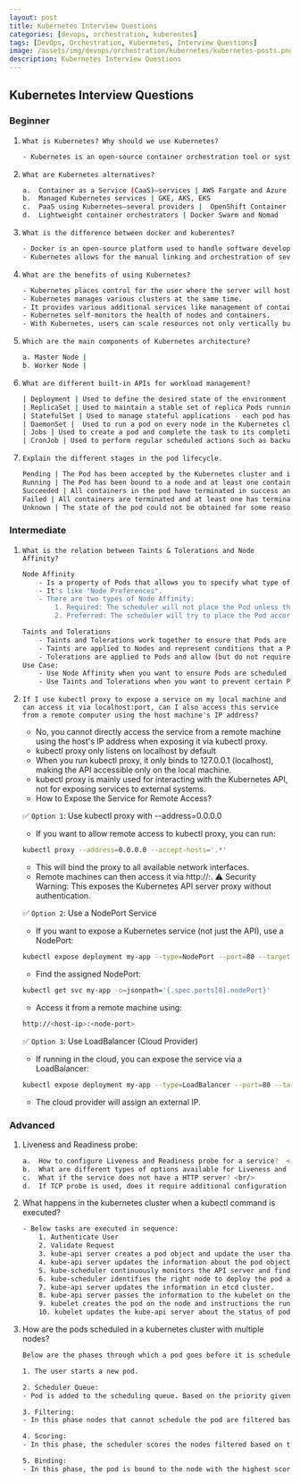 ```yaml
---
layout: post
title: Kubernetes Interview Questions
categories: [devops, orchestration, kuberentes]
tags: [DevOps, Orchestration, Kubernetes, Interview Questions]
image: /assets/img/devops/orchestration/kubernetes/kubernetes-posts.png
description: Kubernetes Interview Questions
---
```


## Kubernetes Interview Questions

### Beginner

1. `What is Kubernetes? Why should we use Kubernetes?`

    ```sh
    - Kubernetes is an open-source container orchestration tool or system that is used to automate tasks such as the management, monitoring, scaling, and deployment of containerized applications. 
    ```

2. `What are Kubernetes alternatives?`

    ```sh
    a.  Container as a Service (CaaS)—services | AWS Fargate and Azure Container Instances
    b.  Managed Kubernetes services | GKE, AKS, EKS
    c.  PaaS using Kubernetes—several providers |  OpenShift Container Platform and Rancher
    d.  Lightweight container orchestrators | Docker Swarm and Nomad
    ```

3. `What is the difference between docker and kuberentes?`

    ```sh
    - Docker is an open-source platform used to handle software development. Its main benefit is that it packages the settings and dependencies that the software/application needs to run into a container, which allows for portability and several other advantages. 
    - Kubernetes allows for the manual linking and orchestration of several containers, running on multiple hosts that have been created using Docker. 
    ```

4. `What are the benefits of using Kubernetes?`

    ```sh
    - Kubernetes places control for the user where the server will host the container. It will control how to launch. So, Kubernetes automates various manual processes. 
    - Kubernetes manages various clusters at the same time. 
    - It provides various additional services like management of containers, security, networking, and storage. 
    - Kubernetes self-monitors the health of nodes and containers. 
    - With Kubernetes, users can scale resources not only vertically but also horizontally that too easily and quickly.
    ```

5. `Which are the main components of Kubernetes architecture?`

    ```sh
    a. Master Node | 
    b. Worker Node | 
    ```

6. `What are different built-in APIs for workload management?`

    ```sh
    | Deployment | Used to define the desired state of the environment |
    | ReplicaSet | Used to maintain a stable set of replica Pods running at any given time |
    | StatefulSet | Used to manage stateful applications - each pod has a unique identity and not interchangable |
    | DaemonSet |  Used to run a pod on every node in the Kubernetes cluster | 
    | Jobs | Used to create a pod and complete the task to its completion | 
    | CronJob | Used to perform regular scheduled actions such as backup, reporting, etcc. | 
    ```

7. `Explain the different stages in the pod lifecycle.`

    ```sh
    Pending | The Pod has been accepted by the Kubernetes cluster and is in process of downloading images and running containers | 
    Running | The Pod has been bound to a node and at least one container | 
    Succeeded | All containers in the pod have terminated in success and will not be restarted | 
    Failed | All containers are terminated and at least one has terminated in error | 
    Unknown | The state of the pod could not be obtained for some reason | 
    ```

### Intermediate

1. `What is the relation between Taints & Tolerations and Node Affinity?`

    ```sh
    Node Affinity 
        - Is a property of Pods that allows you to specify what type of Nodes they can be scheduled on based on labels on the Nodes. 
        - It's like "Node Preferences". 
        - There are two types of Node Affinity:
            1. Required: The scheduler will not place the Pod unless the condition is met.
            2. Preferred: The scheduler will try to place the Pod according to the condition, but it's not guaranteed.
    
    Taints and Tolerations 
        - Taints and Tolerations work together to ensure that Pods are not scheduled onto inappropriate Nodes.
        - Taints are applied to Nodes and represent conditions that a Pod should avoid.
        - Tolerations are applied to Pods and allow (but do not require) the Pods to schedule onto Nodes with matching Taints.
    Use Case:
        - Use Node Affinity when you want to ensure Pods are scheduled on specific types of Nodes.
        - Use Taints and Tolerations when you want to prevent certain Pods from being scheduled on specific Nodes.
    ```

2. `If I use kubectl proxy to expose a service on my local machine and can access it via localhost:port, can I also access this service from a remote computer using the host machine's IP address?`

    - No, you cannot directly access the service from a remote machine using the host's IP address when exposing it via kubectl proxy.
    - kubectl proxy only listens on localhost by default
    - When you run kubectl proxy, it only binds to 127.0.0.1 (localhost), making the API accessible only on the local machine.
    - kubectl proxy is mainly used for interacting with the Kubernetes API, not for exposing services to external systems.
    - How to Expose the Service for Remote Access?

    ✅ `Option 1`: Use kubectl proxy with --address=0.0.0.0
    - If you want to allow remote access to kubectl proxy, you can run:

    ```sh
    kubectl proxy --address=0.0.0.0 --accept-hosts='.*'
    ```

    - This will bind the proxy to all available network interfaces.
    - Remote machines can then access it via http://<host-ip>:<port>.
    ⚠️ Security Warning: This exposes the Kubernetes API server proxy without authentication.

    ✅ `Option 2`: Use a NodePort Service
    - If you want to expose a Kubernetes service (not just the API), use a NodePort:

    ```sh
    kubectl expose deployment my-app --type=NodePort --port=80 --target-port=8080
    ```

    - Find the assigned NodePort:

    ```sh
    kubectl get svc my-app -o=jsonpath='{.spec.ports[0].nodePort}'
    ```

    - Access it from a remote machine using:

    ```sh
    http://<host-ip>:<node-port>
    ```

    ✅ `Option 3`: Use LoadBalancer (Cloud Provider)
    - If running in the cloud, you can expose the service via a LoadBalancer:

    ```sh
    kubectl expose deployment my-app --type=LoadBalancer --port=80 --target-port=8080
    ```

    - The cloud provider will assign an external IP.

### Advanced

1. Liveness and Readiness probe:

    ```sh
    a.  How to configure Liveness and Readiness probe for a service?  <br/>
    b.  What are different types of options available for Liveness and Readiness probes ?  <br/>
    c.  What if the service does not have a HTTP server? <br/>
    d.  If TCP probe is used, does it require additional configuration in the service apart from exposing the port? <br/>
    ```

2. What happens in the kubernetes cluster when a kubectl command is executed?

    ```sh
    - Below tasks are executed in sequence:
        1. Authenticate User 
        2. Validate Request 
        3. kube-api server creates a pod object and update the user that the pod is being created. 
        4. kube-api server updates the information about the pod object in the etcd database (Pod object is not assigned to any node).
        5. kube-scheduler continuously monitors the API server and find a new pod with no node assigned.
        6. kube-scheduler identifies the right node to deploy the pod and update the kube-api server.
        7. kube-api server updates the information in etcd cluster.
        8. kube-api server passes the information to the kubelet on the selected node.
        9. kubelet creates the pod on the node and instructions the runtime engine (docker) to deploy the application image.
        10. kubelet updates the kube-api server about the status of pod creation, which is then updated in the etcd cluster.
    ```

3. How are the pods scheduled in a kubernetes cluster with multiple nodes?

    ```sh
    Below are the phases through which a pod goes before it is scheduled:
    
    1. The user starts a new pod.

    2. Scheduler Queue: 
    - Pod is added to the scheduling queue. Based on the priority given to the pod it starts to schedule the pod PriorityClasses.

    3. Filtering: 
    - In this phase nodes that cannot schedule the pod are filtered based on resource limits, taints & tolerations, etc.

    4. Scoring: 
    - In this phase, the scheduler scores the nodes filtered based on the free space available before and after scheduling and then assigns a score. The node with the highest score is taken.

    5. Binding: 
    - In this phase, the pod is bound to the node with the highest score and now the pod is finally scheduled.
    ```

